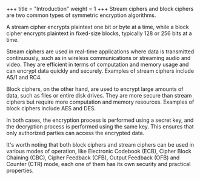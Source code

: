 +++
title = "Introduction"
weight = 1
+++
Stream ciphers and block ciphers are two common types of symmetric encryption algorithms.

A stream cipher encrypts plaintext one bit or byte at a time, while a block cipher encrypts plaintext in fixed-size blocks, typically 128 or 256 bits at a time.

Stream ciphers are used in real-time applications where data is transmitted continuously, such as in wireless communications or streaming audio and video. They are efficient in terms of computation and memory usage and can encrypt data quickly and securely. Examples of stream ciphers include A5/1 and RC4.

Block ciphers, on the other hand, are used to encrypt large amounts of data, such as files or entire disk drives. They are more secure than stream ciphers but require more computation and memory resources. Examples of block ciphers include AES and DES.

In both cases, the encryption process is performed using a secret key, and the decryption process is performed using the same key. This ensures that only authorized parties can access the encrypted data.

It's worth noting that both block ciphers and stream ciphers can be used in various modes of operation, like Electronic Codebook (ECB), Cipher Block Chaining (CBC), Cipher Feedback (CFB), Output Feedback (OFB) and Counter (CTR) mode, each one of them has its own security and practical properties.